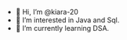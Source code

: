 - 👋 Hi, I’m @kiara-20
- 👀 I’m interested in Java and Sql.
- 🌱 I’m currently learning DSA.

<!---
kiara-20/kiara-20 is a ✨ special ✨ repository because its `README.md` (this file) appears on your GitHub profile.
You can click the Preview link to take a look at your changes.
--->
